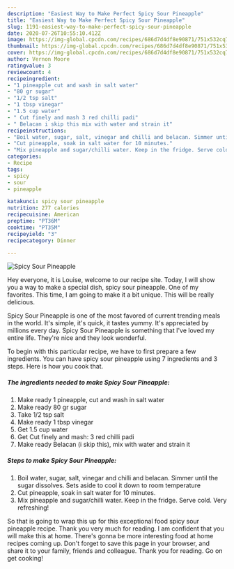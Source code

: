 ```yaml
---
description: "Easiest Way to Make Perfect Spicy Sour Pineapple"
title: "Easiest Way to Make Perfect Spicy Sour Pineapple"
slug: 1191-easiest-way-to-make-perfect-spicy-sour-pineapple
date: 2020-07-26T10:55:10.412Z
image: https://img-global.cpcdn.com/recipes/686d7d4df8e90871/751x532cq70/spicy-sour-pineapple-recipe-main-photo.jpg
thumbnail: https://img-global.cpcdn.com/recipes/686d7d4df8e90871/751x532cq70/spicy-sour-pineapple-recipe-main-photo.jpg
cover: https://img-global.cpcdn.com/recipes/686d7d4df8e90871/751x532cq70/spicy-sour-pineapple-recipe-main-photo.jpg
author: Vernon Moore
ratingvalue: 3
reviewcount: 4
recipeingredient:
- "1 pineapple cut and wash in salt water"
- "80 gr sugar"
- "1/2 tsp salt"
- "1 tbsp vinegar"
- "1.5 cup water"
- " Cut finely and mash 3 red chilli padi"
- " Belacan i skip this mix with water and strain it"
recipeinstructions:
- "Boil water, sugar, salt, vinegar and chilli and belacan. Simmer until the sugar dissolves. Sets aside to cool it down to room temperature"
- "Cut pineapple, soak in salt water for 10 minutes."
- "Mix pineapple and sugar/chilli water. Keep in the fridge. Serve cold. Very refreshing!"
categories:
- Recipe
tags:
- spicy
- sour
- pineapple

katakunci: spicy sour pineapple 
nutrition: 277 calories
recipecuisine: American
preptime: "PT36M"
cooktime: "PT35M"
recipeyield: "3"
recipecategory: Dinner

---
```



![Spicy Sour Pineapple](https://img-global.cpcdn.com/recipes/686d7d4df8e90871/751x532cq70/spicy-sour-pineapple-recipe-main-photo.jpg)

Hey everyone, it is Louise, welcome to our recipe site. Today, I will show you a way to make a special dish, spicy sour pineapple. One of my favorites. This time, I am going to make it a bit unique. This will be really delicious.

Spicy Sour Pineapple is one of the most favored of current trending meals in the world. It's simple, it's quick, it tastes yummy. It's appreciated by millions every day. Spicy Sour Pineapple is something that I've loved my entire life. They're nice and they look wonderful.




To begin with this particular recipe, we have to first prepare a few ingredients. You can have spicy sour pineapple using 7 ingredients and 3 steps. Here is how you cook that.

<!--inarticleads1-->

##### The ingredients needed to make Spicy Sour Pineapple:

1. Make ready 1 pineapple, cut and wash in salt water
1. Make ready 80 gr sugar
1. Take 1/2 tsp salt
1. Make ready 1 tbsp vinegar
1. Get 1.5 cup water
1. Get  Cut finely and mash: 3 red chilli padi
1. Make ready  Belacan (i skip this), mix with water and strain it




<!--inarticleads2-->

##### Steps to make Spicy Sour Pineapple:

1. Boil water, sugar, salt, vinegar and chilli and belacan. Simmer until the sugar dissolves. Sets aside to cool it down to room temperature
1. Cut pineapple, soak in salt water for 10 minutes.
1. Mix pineapple and sugar/chilli water. Keep in the fridge. Serve cold. Very refreshing!




So that is going to wrap this up for this exceptional food spicy sour pineapple recipe. Thank you very much for reading. I am confident that you will make this at home. There's gonna be more interesting food at home recipes coming up. Don't forget to save this page in your browser, and share it to your family, friends and colleague. Thank you for reading. Go on get cooking!
